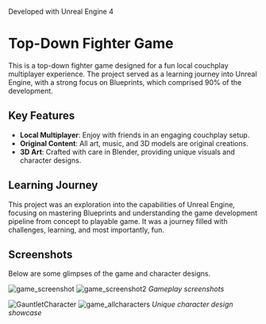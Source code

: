 Developed with Unreal Engine 4

# Top-Down Fighter Game

This is a top-down fighter game designed for a fun local couchplay multiplayer experience. The project served as a learning journey into Unreal Engine, with a strong focus on Blueprints, which comprised 90% of the development.

## Key Features
- **Local Multiplayer**: Enjoy with friends in an engaging couchplay setup.
- **Original Content**: All art, music, and 3D models are original creations.
- **3D Art**: Crafted with care in Blender, providing unique visuals and character designs.

## Learning Journey
This project was an exploration into the capabilities of Unreal Engine, focusing on mastering Blueprints and understanding the game development pipeline from concept to playable game. It was a journey filled with challenges, learning, and most importantly, fun.

## Screenshots
Below are some glimpses of the game and character designs.


![game_screenshot](https://github.com/martijndejong/ProjectBobi/assets/12080489/9ca349b7-888e-465c-a637-b24215552333)
![game_screenshot2](https://github.com/martijndejong/ProjectBobi/assets/12080489/01f0182d-2991-4f23-ab35-0f37d85eb29a)
*Gameplay screenshots*

![GauntletCharacter](https://github.com/martijndejong/ProjectBobi/assets/12080489/8222e2b3-a67d-4a66-b475-fe6ac57b01bf)
![game_allcharacters](https://github.com/martijndejong/ProjectBobi/assets/12080489/d092a34c-774a-45d9-a842-9c367afadeb7)
*Unique character design showcase*
